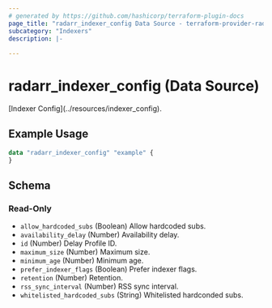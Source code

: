 ```yaml
---
# generated by https://github.com/hashicorp/terraform-plugin-docs
page_title: "radarr_indexer_config Data Source - terraform-provider-radarr"
subcategory: "Indexers"
description: |-
  
---
```


# radarr_indexer_config (Data Source)

<!-- subcategory:Indexers -->[Indexer Config](../resources/indexer_config).

## Example Usage

```terraform
data "radarr_indexer_config" "example" {
}
```

<!-- schema generated by tfplugindocs -->
## Schema

### Read-Only

- `allow_hardcoded_subs` (Boolean) Allow hardcoded subs.
- `availability_delay` (Number) Availability delay.
- `id` (Number) Delay Profile ID.
- `maximum_size` (Number) Maximum size.
- `minimum_age` (Number) Minimum age.
- `prefer_indexer_flags` (Boolean) Prefer indexer flags.
- `retention` (Number) Retention.
- `rss_sync_interval` (Number) RSS sync interval.
- `whitelisted_hardcoded_subs` (String) Whitelisted hardconded subs.
